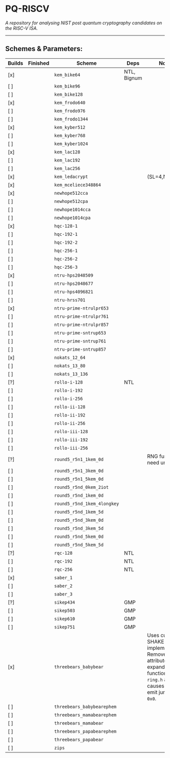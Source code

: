 
# PQ-RISCV

*A repository for analysing NIST post quantum cryptography candidates
on the RISC-V ISA.*

---

## Schemes & Parameters:

Builds | Finished | Scheme | Deps | Notes
-------|---------|---------|------|-------
 [x] |    | `kem_bike64` | NTL, Bignum | 
 [ ] |    | `kem_bike96` |  |
 [ ] |    | `kem_bike128` |  |
 [x] |    | `kem_frodo640` |  |
 [ ] |    | `kem_frodo976` |  |
 [ ] |    | `kem_frodo1344` |  |
 [x] |    | `kem_kyber512` |  |
 [ ] |    | `kem_kyber768` |  |
 [ ] |    | `kem_kyber1024` |  |
 [x] |    | `kem_lac128` |  |
 [ ] |    | `kem_lac192` |  |
 [ ] |    | `kem_lac256` |  |
 [x] |    | `kem_ledacrypt` | | (SL=4,N0=2)
 [x] |    | `kem_mceliece348864` |  |
 [x] |    | `newhope512cca` |  |
 [ ] |    | `newhope512cpa` |  |
 [ ] |    | `newhope1014cca` |  |
 [ ] |    | `newhope1014cpa` |  |
 [x] |    | `hqc-128-1` |  |
 [ ] |    | `hqc-192-1` |  |
 [ ] |    | `hqc-192-2` |  |
 [ ] |    | `hqc-256-1` |  |
 [ ] |    | `hqc-256-2` |  |
 [ ] |    | `hqc-256-3` |  |
 [x] |    | `ntru-hps2048509` |  |
 [ ] |    | `ntru-hps2048677` |  |
 [ ] |    | `ntru-hps4096821` |  |
 [ ] |    | `ntru-hrss701` |  |
 [x] |    | `ntru-prime-ntrulpr653` |  |
 [ ] |    | `ntru-prime-ntrulpr761` |  |
 [ ] |    | `ntru-prime-ntrulpr857` |  |
 [ ] |    | `ntru-prime-sntrup653` |  |
 [ ] |    | `ntru-prime-sntrup761` |  |
 [ ] |    | `ntru-prime-sntrup857` |  |
 [x] |    | `nokats_12_64` |  |
 [ ] |    | `nokats_13_80` |  |
 [ ] |    | `nokats_13_136` |  |
 [?] |    | `rollo-i-128` | NTL |
 [ ] |    | `rollo-i-192` |  |
 [ ] |    | `rollo-i-256` |  |
 [ ] |    | `rollo-ii-128` |  |
 [ ] |    | `rollo-ii-192` |  |
 [ ] |    | `rollo-ii-256` |  |
 [ ] |    | `rollo-iii-128` |  |
 [ ] |    | `rollo-iii-192` |  |
 [ ] |    | `rollo-iii-256` |  |
 [?] |    | `round5_r5n1_1kem_0d` |  | RNG functions need unpicking 
 [ ] |    | `round5_r5n1_3kem_0d` |  |
 [ ] |    | `round5_r5n1_5kem_0d` |  |
 [ ] |    | `round5_r5nd_0kem_2iot` |  |
 [ ] |    | `round5_r5nd_1kem_0d` |  |
 [ ] |    | `round5_r5nd_1kem_4longkey` |  |
 [ ] |    | `round5_r5nd_1kem_5d` |  |
 [ ] |    | `round5_r5nd_3kem_0d` |  |
 [ ] |    | `round5_r5nd_3kem_5d` |  |
 [ ] |    | `round5_r5nd_5kem_0d` |  |
 [ ] |    | `round5_r5nd_5kem_5d` |  |
 [?] |    | `rqc-128` | NTL |
 [ ] |    | `rqc-192` | NTL |
 [ ] |    | `rqc-256` | NTL |
 [x] |    | `saber_1` |  |
 [ ] |    | `saber_2` |  |
 [ ] |    | `saber_3` |  |
 [?] |    | `sikep434` | GMP |
 [ ] |    | `sikep503` | GMP |
 [ ] |    | `sikep610` | GMP |
 [ ] |    | `sikep751` | GMP |
 [x] |    | `threebears_babybear` | | Uses custom SHAKE implementation. Removed `weak` attribute from expand function in `ring.h` as it causes linker to emit jump to `0x0`.
 [ ] |    | `threebears_babybearephem` | |
 [ ] |    | `threebears_mamabearephem` | |
 [ ] |    | `threebears_mamabear` | |
 [ ] |    | `threebears_papabearephem` | |
 [ ] |    | `threebears_papabear` | |
 [ ] |    | `zips` |  |
